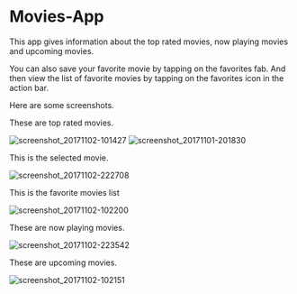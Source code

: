 # Movies-App
This app gives information about the top rated movies, now playing movies and upcoming movies.


You can also save your favorite movie by tapping on the favorites fab. And then view the list of favorite movies by tapping on the favorites icon in the action bar.

Here are some screenshots.


These are top rated movies.


![screenshot_20171102-101427](https://user-images.githubusercontent.com/25198226/32310973-1389835c-bfbc-11e7-87c7-c854f328027a.png)
![screenshot_20171101-201830](https://user-images.githubusercontent.com/25198226/32310972-132348e4-bfbc-11e7-8571-3de3b8cee3b4.png)


This is the selected movie.


![screenshot_20171102-222708](https://user-images.githubusercontent.com/25198226/32339427-bf1dc3de-c01d-11e7-8d40-4d00e3068187.png)


This is the favorite movies list


![screenshot_20171102-102200](https://user-images.githubusercontent.com/25198226/32310979-14dd1f48-bfbc-11e7-83bf-063ca81dca58.png)


These are now playing movies.


![screenshot_20171102-223542](https://user-images.githubusercontent.com/25198226/32339615-58dad714-c01e-11e7-91b1-fa4753469c6c.png)


These are upcoming movies.


![screenshot_20171102-102151](https://user-images.githubusercontent.com/25198226/32310978-149c0512-bfbc-11e7-9783-1a683b232686.png)

